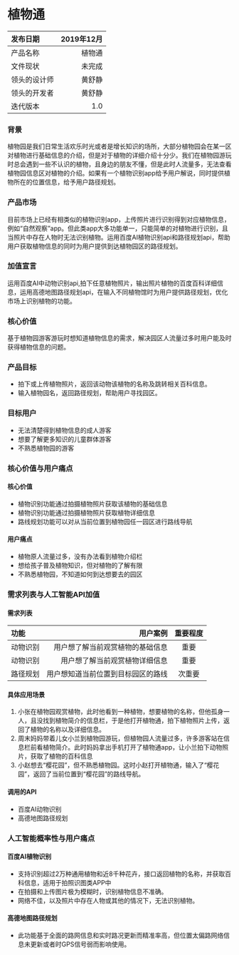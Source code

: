 # 植物通

| 发布日期 | 2019年12月 | 
| :------| ------: | 
| 产品名称 | 植物通 | 
| 文件现状 | 未完成 | 
| 领头的设计师 | 黄舒静 | 
| 领头的开发者 | 黄舒静 | 
| 迭代版本 | 1.0  | 

### 背景
植物园是我们日常生活欢乐时光或者是增长知识的场所，大部分植物园会在某一区对植物进行基础信息的介绍，但是对于植物的详细介绍十分少。我们在植物园游玩时总会遇到一些不认识的植物，且身边的朋友不懂，但是此时人流量多，无法查看植物园信息区对植物的介绍。如果有一个植物识别app给予用户解说，同时提供植物所在的位置信息，给予用户路径规划。

### 产品市场
目前市场上已经有相类似的植物识别app，上传照片进行识别得到对应植物信息，例如“自然观察”app。但此类app大多功能单一，只能简单的对植物进行识别，且当照片中存在人物时无法识别植物。运用百度AI植物识别api和路径规划api，帮助用户获取植物信息的同时为用户提供到达植物园区的路径规划。

### 加值宣言
运用百度AI中动物识别api,拍下任意植物照片，输出照片植物的百度百科详细信息，运用高德地图路径规划api，在输入不同植物馆时为用户提供路径规划，优化市场上识别植物的功能。

### 核心价值
基于植物园游客游玩时想知道植物信息的需求，解决园区人流量过多时用户能及时获得植物信息的问题。

### 产品目标
* 拍下或上传植物照片，返回该动物该植物的名称及跳转相关百科信息。
* 输入植物园名，返回路径规划，帮助用户寻找园区。

### 目标用户
* 无法清楚得到植物信息的成人游客
* 想要了解更多知识的儿童群体游客
* 不熟悉植物园的游客


### 核心价值与用户痛点
#### 核心价值	
* 植物识别功能通过拍摄植物照片获取该植物的基础信息	
* 植物识别功能通过拍摄植物照片获取植物详细信息	
* 路线规划功能可以对从当前位置到植物园任一园区进行路线导航	

#### 用户痛点
* 植物原人流量过多，没有办法看到植物介绍栏
* 想给孩子普及植物知识，但对植物的了解有限
* 不熟悉植物园，不知道如何到达想要去的园区



### 需求列表与人工智能API加值
#### 需求列表

| 功能 | 用户案例 | 重要程度 |
| :------| ------: | :------: |
| 动物识别 | 用户想了解当前观赏植物的基础信息 | 重要 |
| 动物识别 | 用户想了解当前观赏植物详细信息 | 重要 |
| 路径规划 | 用户想知道当前位置到目标园区的路线 | 次重要 |
#### 具体应用场景
1. 小张在植物园观赏植物，此时他看到一种植物，想要植物的名称，但他孤身一人，且没找到植物简介的信息栏，于是他打开植物通，拍下植物照片上传，返回了植物的名称以及详细信息。
2. 周末妈妈带着儿女小兰到植物园游玩，但植物园人流量过多，许多游客站在信息栏前看植物简介。此时妈妈拿出手机打开了植物通app，让小兰拍下动物照片，获取了植物的百科信息
3. 小赵想去“樱花园”，但不熟悉植物园。这时小赵打开植物通，输入了“樱花园”，返回了当前位置到“樱花园”的路线导航。


#### 调用的API
* 百度AI动物识别
* 高德地图路径规划

### 人工智能概率性与用户痛点
#### 百度AI植物识别
* 支持识别超过2万种通用植物和近8千种花卉，接口返回植物的名称，并获取百科信息，适用于拍照识图类APP中
* 在拍摄和上传图片极为模糊时，识别植物信息不准确。
* 网络不佳，以及照片中存在人物或其他的情况下，无法识别植物。

#### 高德地图路径规划
* 此功能基于全面的路网信息和实时路况更新而精准率高，但位置太偏路网络信息未更新或者时GPS信号弱而影响使用。
